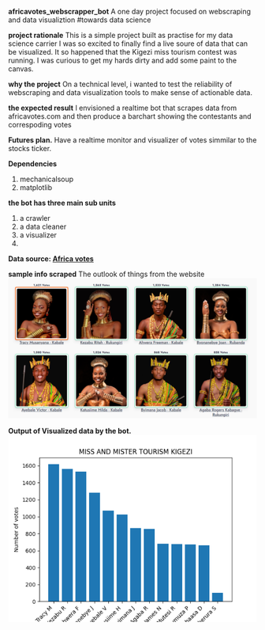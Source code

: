 **africavotes_webscrapper_bot**
A one day project focused on webscraping and data visualiztion #towards data science

**project rationale**
This is a simple project built as practise for my data science carrier
I was so excited to finally find a live soure of data that can be visualized.
It so happened that the Kigezi miss tourism contest was running. I was curious to get my hards dirty and add some paint to the canvas.

**why the project**
On a technical level, i wanted to test the reliability of webscraping and data visualization tools to make sense of actionable data.

**the expected result**
I envisioned a realtime bot that scrapes data from africavotes.com and then produce a barchart showing the contestants and correspoding votes

**Futures plan.**
Have a realtime monitor and visualizer of votes simmilar to the stocks ticker.


**Dependencies**
1. mechanicalsoup
2. matplotlib

**the bot has three main sub units**
1. a crawler
2. a data cleaner
3. a visualizer
4. 
**Data source:
[Africa votes](https://africavotes.com/p/miss.and.mr.tourism.kigezi.region.2024)**

**sample info scraped**
The outlook of things from the website
![outlook on website](https://github.com/mugayamadox/africavotes_webscrapper_bot/blob/main/assets/real_data.PNG)

**Output of Visualized data by the bot.**
![output of bot](https://github.com/mugayamadox/africavotes_webscrapper_bot/blob/main/assets/1700hr.png)


